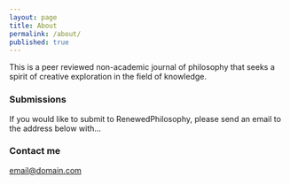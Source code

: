 ```yaml
---
layout: page
title: About
permalink: /about/
published: true
---
```


This is a peer reviewed non-academic journal of philosophy that seeks a spirit of creative exploration in the field of knowledge.

### Submissions

If you would like to submit to RenewedPhilosophy, please send an email to the address below with...

### Contact me

[email@domain.com](mailto:email@domain.com)
